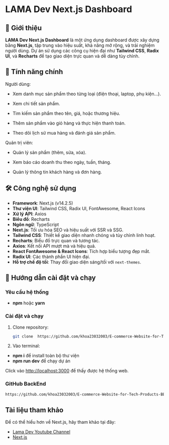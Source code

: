 # LAMA Dev Next.js Dashboard

## 📖 Giới thiệu

**LAMA Dev Next.js Dashboard** là một ứng dụng dashboard được xây dựng bằng **Next.js**, tập trung vào hiệu suất, khả năng mở rộng, và trải nghiệm người dùng. Dự án sử dụng các công cụ hiện đại như **Tailwind CSS**, **Radix UI**, và **Recharts** để tạo giao diện trực quan và dễ dàng tùy chỉnh.

## 🎯 Tính năng chính
Người dùng:
  
- Xem danh mục sản phẩm theo từng loại (điện thoại, laptop, phụ kiện...).

- Xem chi tiết sản phẩm.

- Tìm kiếm sản phẩm theo tên, giá, hoặc thương hiệu.

- Thêm sản phẩm vào giỏ hàng và thực hiện thanh toán.

- Theo dõi lịch sử mua hàng và đánh giá sản phẩm.

Quản trị viên:
  
- Quản lý sản phẩm (thêm, sửa, xóa).

- Xem báo cáo doanh thu theo ngày, tuần, tháng.

- Quản lý thông tin khách hàng và đơn hàng.

## 🛠️ Công nghệ sử dụng

- **Framework**: Next.js (v14.2.5)
- **Thư viện UI**: Tailwind CSS, Radix UI, FontAwesome, React Icons
- **Xử lý API**: Axios
- **Biểu đồ**: Recharts
- **Ngôn ngữ**: TypeScript
- **Next.js**: Tối ưu hóa SEO và hiệu suất với SSR và SSG.
- **Tailwind CSS**: Thiết kế giao diện nhanh chóng và tùy chỉnh linh hoạt.
- **Recharts**: Biểu đồ trực quan và tương tác.
- **Axios**: Kết nối API mượt mà và hiệu quả.
- **React FontAwesome & React Icons**: Tích hợp biểu tượng đẹp mắt.
- **Radix UI**: Các thành phần UI hiện đại.
- **Hỗ trợ chế độ tối**: Thay đổi giao diện sáng/tối với `next-themes`.

## 🚀 Hướng dẫn cài đặt và chạy

### Yêu cầu hệ thống

- **npm** hoặc **yarn**

### Cài đặt và chạy

1. Clone repository:
   ```bash
   git clone  https://github.com/khoa23032003/E-commerce-Website-for-Tech-Products

2. Vào terminal:
- **npm i** để install toàn bộ thư viện
- **npm run dev** để chạy dự án

Click vào [http://localhost:3000](http://localhost:3000) để thấy được hệ thống web.

### GitHub BackEnd

   ```bash
   https://github.com/khoa23032003/E-commerce-Website-for-Tech-Products-BE
   ```

## Tài liệu tham khảo

Để có thể hiểu hơn về Next.js, hãy tham khảo tại đây:

- [Lama Dev Youtube Channel](https://youtube.com/lamadev) 
- [Next.js](https://nextjs.org/learn)

